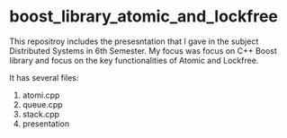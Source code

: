 # boost_library_atomic_and_lockfree

This repositroy includes the presesntation that I gave in the subject Distributed Systems in 6th Semester. 
My focus was focus on C++ Boost library and focus on the key functionalities of Atomic and Lockfree.

It has several files:
  1) atomi.cpp
  2) queue.cpp
  3) stack.cpp
  4) presentation

